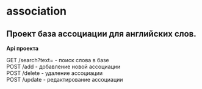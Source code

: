 # association

<h2>Проект база ассоциации для английских слов.</h2>

<b>Api проекта</b>

GET /search?text=  - поиск слова в базе <br>
POST /add      - добавление новой ассоциации <br>
POST /delete  - удаление ассоциации <br>
POST /update - редактирование ассоциации <br>
